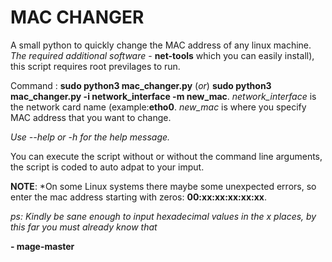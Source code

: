 # MAC CHANGER

A small python to quickly change the MAC address of any linux machine. 
*The required additional software* - **net-tools** which you can easily install), this script requires root previlages to run.

Command : **sudo python3 mac_changer.py** (*or*) **sudo python3 mac_changer.py -i network_interface -m new_mac**.
*network_interface* is the network card name (example:**etho0**.
*new_mac* is where you specify MAC address that you want to change.

*Use --help or -h for the help message.* 

You can execute the script without or without the command line arguments, the script is coded to auto adpat to your imput.

**NOTE**: *On some Linux systems there maybe some unexpected errors, so enter the mac address starting with zeros: **00:xx:xx:xx:xx:xx**. 

*ps: Kindly be sane enough to input hexadecimal values in the x places, by this far you must already know that*

**- mage-master**
